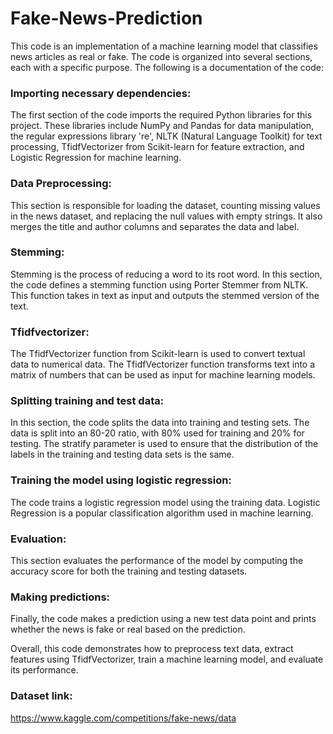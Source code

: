 # Fake-News-Prediction
This code is an implementation of a machine learning model that classifies news articles as real or fake. The code is organized into several sections, each with a specific purpose. The following is a documentation of the code:

### Importing necessary dependencies:
The first section of the code imports the required Python libraries for this project. These libraries include NumPy and Pandas for data manipulation, the regular expressions library 're', NLTK (Natural Language Toolkit) for text processing, TfidfVectorizer from Scikit-learn for feature extraction, and Logistic Regression for machine learning.

### Data Preprocessing:
This section is responsible for loading the dataset, counting missing values in the news dataset, and replacing the null values with empty strings. It also merges the title and author columns and separates the data and label.

### Stemming:
Stemming is the process of reducing a word to its root word. In this section, the code defines a stemming function using Porter Stemmer from NLTK. This function takes in text as input and outputs the stemmed version of the text.

### Tfidfvectorizer:
The TfidfVectorizer function from Scikit-learn is used to convert textual data to numerical data. The TfidfVectorizer function transforms text into a matrix of numbers that can be used as input for machine learning models.

### Splitting training and test data:
In this section, the code splits the data into training and testing sets. The data is split into an 80-20 ratio, with 80% used for training and 20% for testing. The stratify parameter is used to ensure that the distribution of the labels in the training and testing data sets is the same.

### Training the model using logistic regression:
The code trains a logistic regression model using the training data. Logistic Regression is a popular classification algorithm used in machine learning.

### Evaluation:
This section evaluates the performance of the model by computing the accuracy score for both the training and testing datasets.

### Making predictions:
Finally, the code makes a prediction using a new test data point and prints whether the news is fake or real based on the prediction.

Overall, this code demonstrates how to preprocess text data, extract features using TfidfVectorizer, train a machine learning model, and evaluate its performance.


### Dataset link:
https://www.kaggle.com/competitions/fake-news/data
